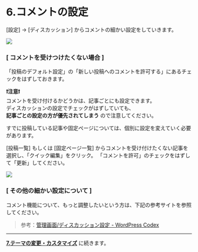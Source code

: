 # 6.コメントの設定

[設定] → [ディスカッション] からコメントの細かい設定をしていきます。

![](https://i.imgur.com/m0Rx05f.png)


### [ コメントを受けつけたくない場合 ]

「投稿のデフォルト設定」の「新しい投稿へのコメントを許可する」にあるチェックをはずしておきます。

**:exclamation:注意:exclamation:**  
コメントを受け付けるかどうかは、記事ごとにも設定できます。  
ディスカッションの設定でチェックがはずしていても、  
**記事ごとの設定の方が優先されてしまう** ので注意してください。  

すでに投稿している記事や固定ページについては、個別に設定を変えていく必要があります。

[投稿一覧] もしくは [固定ページ一覧] からコメントを受け付けたくない記事を選択し、「クイック編集」をクリック。   「コメントを許可」のチェックをはずして「更新」してください。

![](https://i.imgur.com/8oP5wpZ.png)



### [ その他の細かい設定について ]
コメント機能について、もっと調整したいという方は、下記の参考サイトを参照してください。

>参考：[管理画面/ディスカッション設定 - WordPress Codex](https://wpdocs.osdn.jp/%E7%AE%A1%E7%90%86%E7%94%BB%E9%9D%A2/%E3%83%87%E3%82%A3%E3%82%B9%E3%82%AB%E3%83%83%E3%82%B7%E3%83%A7%E3%83%B3%E8%A8%AD%E5%AE%9A)

---

**[7.テーマの変更・カスタマイズ](./hands_on_7.md)** に続きます。
